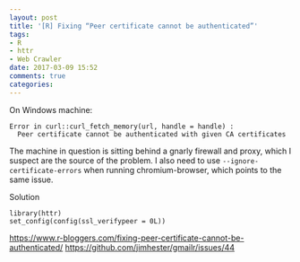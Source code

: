 ```yaml
---
layout: post
title: '[R] Fixing “Peer certificate cannot be authenticated”'
tags:
- R
- httr
- Web Crawler
date: 2017-03-09 15:52
comments: true
categories: 
---
```

On Windows machine:

```{r}
Error in curl::curl_fetch_memory(url, handle = handle) : 
  Peer certificate cannot be authenticated with given CA certificates
```
The machine in question is sitting behind a gnarly firewall and proxy, which I suspect are the source of the problem. I also need to use `--ignore-certificate-errors` when running chromium-browser, which points to the same issue.

Solution

```{r}
library(httr)
set_config(config(ssl_verifypeer = 0L))
```

https://www.r-bloggers.com/fixing-peer-certificate-cannot-be-authenticated/
https://github.com/jimhester/gmailr/issues/44
